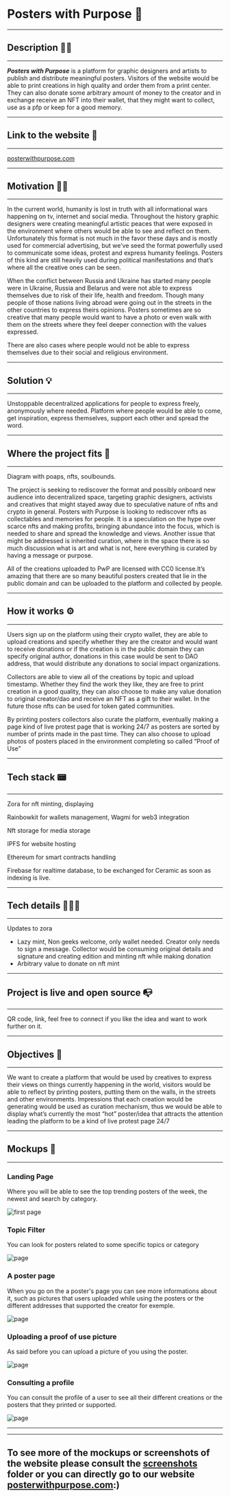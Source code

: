 # Posters with Purpose 🗽

---
## Description ✍🏽
---


*__Posters with Purpose__* is a platform for graphic designers and artists to publish and distribute meaningful posters. Visitors of the website would be able to print creations in high quality and order them from a print center. They can also donate some arbitrary amount of money to the creator and in exchange receive an NFT into their wallet, that they might want to collect, use as a pfp or keep for a good memory.

---
## Link to the website 🔗
---

[posterwithpurpose.com](https://posterwithpurpose.com)

---
## Motivation 💪🏽
---

In the current world, humanity is lost in truth with all informational wars happening on tv, internet and social media. Throughout the history graphic designers were creating meaningful artistic peaces that were exposed in the environment where others would be able to see and reflect on them. Unfortunately this format is not much in the favor these days and is mostly used for commercial advertising, but we’ve seed the format powerfully used to communicate some ideas, protest and express humanity feelings. Posters of this kind are still heavily used during political manifestations and that’s where all the creative ones can be seen.

When the conflict between Russia and Ukraine has started many people were in Ukraine, Russia and Belarus and were not able to express themselves due to risk of their life, health and freedom. Though many people of those nations living abroad were going out in the streets in the other countries to express theirs opinions. Posters sometimes are so creative that many people would want to have a photo or even walk with them on the streets where they feel deeper connection with the values expressed.

There are also cases where people would not be able to express themselves due to their social and religious environment.

---
## Solution 💡
---

Unstoppable decentralized applications for people to express freely, anonymously where needed. Platform where people would be able to come, get inspiration, express themselves,  support each other and spread the word. 

---
## Where the project fits 📍
---

Diagram with poaps, nfts, soulbounds.

The project is seeking to rediscover the format and possibly onboard new audience into decentralized space, targeting graphic designers, activists and creatives that might stayed away due to speculative nature of nfts and crypto in general. Posters with Purpose is looking to rediscover nfts as collectables and memories for people. It is a speculation on the hype over scarce nfts and making profits, bringing abundance into the focus, which is needed to share and spread the knowledge and views. Another issue that might be addressed is inherited curation, where in the space there is so much discussion what is art and what is not, here everything is curated by having a message or purpose. 

All of the creations uploaded to PwP are licensed with CC0 license.It’s amazing that there are so many beautiful posters created that lie in the public domain and can be uploaded to the platform and collected by people.

---
## How it works ⚙️
---

Users sign up on the platform using their crypto wallet, they are able to upload creations and specify whether they are the creator and would want to receive donations or if the creation is in the public domain they can specify original author, donations in this case would be sent to DAO address, that would distribute any donations to social impact organizations. 

Collectors are able to view all of the creations by topic and upload timestamp. Whether they find the work they like, they are free to print creation in a good quality, they can also choose to make any value donation to original creator/dao and receive an NFT as a gift to their wallet. In the future those nfts can be used for token gated communities.

By printing posters collectors also curate the platform, eventually making a page kind of live protest page that is working 24/7 as posters are sorted by number of prints made in the past time. They can also choose to upload photos of posters placed in the environment completing so called “Proof of Use”

---
## Tech stack 📟
---

Zora for nft minting, displaying

Rainbowkit for wallets management, Wagmi for web3 integration

Nft storage for media storage

IPFS for website hosting

Ethereum for smart contracts handling

Firebase for realtime database, to be exchanged for Ceramic as soon as indexing is live.

---
## Tech details 👨🏽‍💻
---
Updates to zora

- Lazy mint, Non geeks welcome, only wallet needed. Creator only needs to sign a message. Collector would be consuming original details and signature and creating edition and minting nft while making donation
- Arbitrary value to donate on nft mint

---
## Project is live and open source 📭
----
QR code, link, feel free to connect if you like the idea and want to work further on it.

---
## Objectives 🎯
---
We want to create a platform that would be used by creatives to express their views on things currently happening in the world, visitors would be able to reflect by printing posters, putting them on the walls, in the streets and other environments. Impressions that each creation would be generating would be used as curation mechanism, thus we would be able to display what’s currently the most “hot” poster/idea that attracts the attention leading the platform to be a kind of live protest page 24/7

---
## Mockups 📸
---
### __Landing Page__
        
Where you will be able to see the top trending posters of the week, the newest and search by category.
    
![first page](./screenshots/firstPage.png)

### __Topic Filter__

You can look for posters related to some specific topics or category

![ page](./screenshots/topic.png)

### __A poster page__

When you go on the a poster's page you can see more informations about it, such as pictures that users uploaded while using the posters or the different addresses that supported the creator for exemple.

![ page](./screenshots/PosterPage.png)

### __Uploading a proof of use picture__

As said before you can upload a picture of you using the poster.

![ page](./screenshots/upload_proof_of_use_picture.png)

### __Consulting a profile__

You can consult the profile of a user to see all their different creations or the posters that they printed or supported.

![ page](./screenshots/profile.png)

---
---

## To see more of the mockups or screenshots of the website please consult the [screenshots](https://github.com/Hacking-Web3/poster-with-purpose/tree/main/screenshots) folder or you can directly go to our website [posterwithpurpose.com](https://posterwithpurpose.com):)
